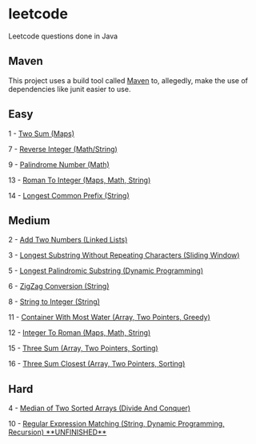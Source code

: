 # leetcode
Leetcode questions done in Java

## Maven

This project uses a build tool called <a href="https://maven.apache.org/">Maven</a> to, allegedly, make the use of dependencies like junit easier to use.

## Easy
<p>1 - <a href="https://github.com/matthewgraca/leetcode/blob/master/src/main/java/mgraca/easy/TwoSum.java">Two Sum (Maps)</a></p>
<p>7 - <a href="https://github.com/matthewgraca/leetcode/blob/master/src/main/java/mgraca/easy/ReverseInteger.java">Reverse Integer (Math/String)</a></p>
<p>9 - <a href="https://github.com/matthewgraca/leetcode/blob/master/src/main/java/mgraca/easy/PalindromeNumber.java">Palindrome Number (Math)</a></p>
<p>13 - <a href="https://github.com/matthewgraca/leetcode/blob/master/src/main/java/mgraca/easy/RomanToInteger.java">Roman To Integer (Maps, Math, String)</a></p>
<p>14 - <a href="https://github.com/matthewgraca/leetcode/blob/master/src/main/java/mgraca/easy/LongestCommonPrefix.java">Longest Common Prefix (String)</a></p>

## Medium
<p>2 - <a href="https://github.com/matthewgraca/leetcode/blob/master/src/main/java/mgraca/medium/AddTwoNumbers.java">Add Two Numbers (Linked Lists)</a></p>
<p>3 - <a href="https://github.com/matthewgraca/leetcode/blob/master/src/main/java/mgraca/medium/LongestSubstringWithoutRepeatingCharacters.java">Longest Substring Without Repeating Characters (Sliding Window)</a></p>
<p>5 - <a href="https://github.com/matthewgraca/leetcode/blob/master/src/main/java/mgraca/medium/LongestPalindromicSubstring.java">Longest Palindromic Substring (Dynamic Programming)</a></p>
<p>6 - <a href="https://github.com/matthewgraca/leetcode/blob/master/src/main/java/mgraca/medium/ZigZagConversion.java">ZigZag Conversion (String)</a></p>
<p>8 - <a href="https://github.com/matthewgraca/leetcode/blob/master/src/main/java/mgraca/medium/StringToInteger.java">String to Integer (String)</a></p>
<p>11 - <a href="https://github.com/matthewgraca/leetcode/blob/master/src/main/java/mgraca/medium/ContainerWithMostWater.java">Container With Most Water (Array, Two Pointers, Greedy)</a></p>
<p>12 - <a href="https://github.com/matthewgraca/leetcode/blob/master/src/main/java/mgraca/medium/IntegerToRoman.java">Integer To Roman (Maps, Math, String)</a></p>
<p>15 - <a href="https://github.com/matthewgraca/leetcode/blob/master/src/main/java/mgraca/medium/ThreeSum.java">Three Sum (Array, Two Pointers, Sorting)</a></p>
<p>16 - <a href="https://github.com/matthewgraca/leetcode/blob/master/src/main/java/mgraca/medium/ThreeSumClosest.java">Three Sum Closest (Array, Two Pointers, Sorting)</a></p>

## Hard
<p>4 - <a href="https://github.com/matthewgraca/leetcode/blob/master/src/main/java/mgraca/hard/MedianOfTwoSortedArrays.java">Median of Two Sorted Arrays (Divide And Conquer)</a></p>
<p>10 - <a href="https://github.com/matthewgraca/leetcode/blob/master/src/main/java/mgraca/hard/RegularExpressionMatching.java">Regular Expression Matching (String, Dynamic Programming, Recursion) **UNFINISHED**</a></p>
